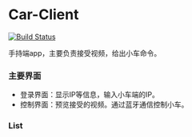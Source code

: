 # Car-Client

[![Build Status](https://travis-ci.org/Shenggan/Car-Client.svg?branch=master)](https://travis-ci.org/Shenggan/Car-Client)

手持端app，主要负责接受视频，给出小车命令。

### 主要界面

* 登录界面：显示IP等信息，输入小车端的IP。
* 控制界面：预览接受的视频。通过蓝牙通信控制小车。

### List
